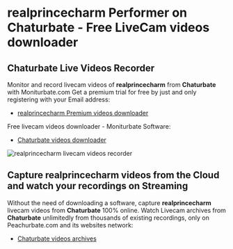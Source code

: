 # realprincecharm Performer on Chaturbate - Free LiveCam videos downloader

## Chaturbate Live Videos Recorder

Monitor and record livecam videos of **realprincecharm** from **Chaturbate** with Moniturbate.com
Get a premium trial for free by just and only registering with your Email address:
* [realprincecharm Premium videos downloader](https://moniturbate.com/request-demo-licence-key.html)

Free livecam videos downloader - Moniturbate Software:
* [Chaturbate videos downloader](https://moniturbate.com/moniturbate-download-software.html)

![realprincecharm livecam videos recorder](https://peachurnet.com/templates/moniturbate-software.png)


## Capture realprincecharm videos from the Cloud and watch your recordings on Streaming

Without the need of downloading a software, capture **realprincecharm** livecam videos from **Chaturbate** 100% online.
Watch Livecam archives from **Chaturbate** unlimitedly from thousands of existing recordings, only on Peachurbate.com and its websites network:
* [Chaturbate videos archives](https://peachurnet.com/)